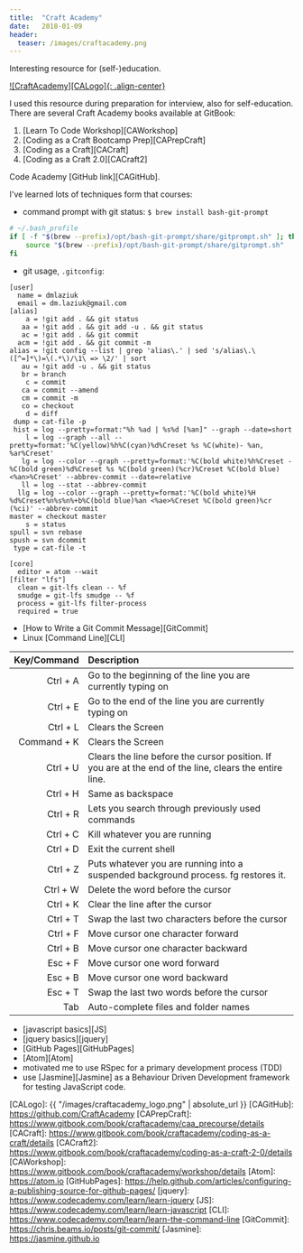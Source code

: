 ```yaml
---
title:  "Craft Academy"
date:   2018-01-09
header:
  teaser: /images/craftacademy.png
---
```

Interesting resource for (self-)education.

[![CraftAcademy][CALogo]{: .align-center}][CA]

I used this resource during preparation for interview, also for self-education.
There are several Craft Academy books available at GitBook:

1. [Learn To Code Workshop][CAWorkshop]
2. [Coding as a Craft Bootcamp Prep][CAPrepCraft]
3. [Coding as a Craft][CACraft]
4. [Coding as a Craft 2.0][CACraft2]

Code Academy [GitHub link][CAGitHub].

I've learned lots of techniques form that courses:

- command prompt with git status: `$ brew install bash-git-prompt`

```bash
# ~/.bash_profile
if [ -f "$(brew --prefix)/opt/bash-git-prompt/share/gitprompt.sh" ]; then
    source "$(brew --prefix)/opt/bash-git-prompt/share/gitprompt.sh"
fi
```

- git usage, `.gitconfig`:

```
[user]
  name = dmlaziuk
  email = dm.laziuk@gmail.com
[alias]
    a = !git add . && git status
   aa = !git add . && git add -u . && git status
   ac = !git add . && git commit
  acm = !git add . && git commit -m
alias = !git config --list | grep 'alias\.' | sed 's/alias\.\([^=]*\)=\(.*\)/\1\ => \2/' | sort
   au = !git add -u . && git status
   br = branch
    c = commit
   ca = commit --amend
   cm = commit -m
   co = checkout
    d = diff
 dump = cat-file -p
 hist = log --pretty=format:"%h %ad | %s%d [%an]" --graph --date=short
    l = log --graph --all --pretty=format:'%C(yellow)%h%C(cyan)%d%Creset %s %C(white)- %an, %ar%Creset'
   lg = log --color --graph --pretty=format:'%C(bold white)%h%Creset -%C(bold green)%d%Creset %s %C(bold green)(%cr)%Creset %C(bold blue)<%an>%Creset' --abbrev-commit --date=relative
   ll = log --stat --abbrev-commit
  llg = log --color --graph --pretty=format:'%C(bold white)%H %d%Creset%n%s%n%+b%C(bold blue)%an <%ae>%Creset %C(bold green)%cr (%ci)' --abbrev-commit
master = checkout master
    s = status
spull = svn rebase
spush = svn dcommit
 type = cat-file -t

[core]
  editor = atom --wait
[filter "lfs"]
  clean = git-lfs clean -- %f
  smudge = git-lfs smudge -- %f
  process = git-lfs filter-process
  required = true
```

- [How to Write a Git Commit Message][GitCommit]
- Linux [Command Line][CLI]

Key/Command|Description
----------:|:----------
Ctrl + A   |Go to the beginning of the line you are currently typing on
Ctrl + E   |Go to the end of the line you are currently typing on
Ctrl + L   |Clears the Screen
Command + K|Clears the Screen
Ctrl + U   |Clears the line before the cursor position. If you are at the end of the line, clears the entire line.
Ctrl + H   |Same as backspace
Ctrl + R   |Lets you search through previously used commands
Ctrl + C   |Kill whatever you are running
Ctrl + D   |Exit the current shell
Ctrl + Z   |Puts whatever you are running into a suspended background process. fg restores it.
Ctrl + W   |Delete the word before the cursor
Ctrl + K   |Clear the line after the cursor
Ctrl + T   |Swap the last two characters before the cursor
Ctrl + F   |Move cursor one character forward
Ctrl + B   |Move cursor one character backward
Esc + F    |Move cursor one word forward
Esc + B    |Move cursor one word backward
Esc + T    |Swap the last two words before the cursor
Tab        |Auto-complete files and folder names

- [javascript basics][JS]
- [jquery basics][jquery]
- [GitHub Pages][GitHubPages]
- [Atom][Atom]
- motivated me to use RSpec for a primary development process (TDD)
- use [Jasmine][Jasmine] as a Behaviour Driven Development framework for testing JavaScript code.


[CA]: http://craftacademy.se/
[CALogo]: {{ "/images/craftacademy_logo.png" | absolute_url }}
[CAGitHub]: https://github.com/CraftAcademy
[CAPrepCraft]: https://www.gitbook.com/book/craftacademy/caa_precourse/details
[CACraft]: https://www.gitbook.com/book/craftacademy/coding-as-a-craft/details
[CACraft2]: https://www.gitbook.com/book/craftacademy/coding-as-a-craft-2-0/details
[CAWorkshop]: https://www.gitbook.com/book/craftacademy/workshop/details
[Atom]: https://atom.io
[GitHubPages]: https://help.github.com/articles/configuring-a-publishing-source-for-github-pages/
[jquery]: https://www.codecademy.com/learn/learn-jquery
[JS]: https://www.codecademy.com/learn/learn-javascript
[CLI]: https://www.codecademy.com/learn/learn-the-command-line
[GitCommit]: https://chris.beams.io/posts/git-commit/
[Jasmine]: https://jasmine.github.io
